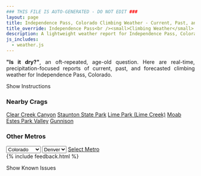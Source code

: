 ```yaml
---
### THIS FILE IS AUTO-GENERATED - DO NOT EDIT ###
layout: page
title: Independence Pass, Colorado Climbing Weather - Current, Past, and Forecasted Report
title_override: Independence Pass<br /><small>Climbing Weather</small>
description: A lightweight weather report for Independence Pass, Colorado. Optimized for slow internet connections.
js_includes:
  - weather.js
---
```


<section class="measure center lh-copy f5-ns f6 ph2 mv4" style="text-align: justify;">
<strong>"Is it dry?"</strong>, an oft-repeated, age-old question. Here are real-time,
precipitation-focused reports of current, past, and forecasted climbing weather for Independence Pass, Colorado.
</section>

<p id="settings-toggle" class="mw5 b center tc hover-light-red black-70 pointer">Show Instructions</p>
<section id="settings" class="overflow-hidden" style="display:none;">
    <div class="mv2 ph2 center">
        <div class="fn f6 tc pv2">
            <p class="measure lh-copy center"><strong>Show/hide hourly forecasts</strong> by clicking the desired day.</p>
            <hr class="mw5 p0 mv2 o-60 b0 bt b--light-red light-red bg-light-red">
            <p class="measure lh-copy center"><strong>Current and Past conditions</strong> are measured by the nearest weather station. <strong>Forecast conditions</strong> are calculated and polled separately.</p>
            <hr class="mw5 p0 mv2 o-60 b0 bt b--light-red light-red bg-light-red">
            <p class="measure lh-copy center"><strong>Having issues?</strong> Try <a id="clear-cache" class="no-underline relative fancy-link light-red hover-light-red" href="#">clearing the local cache</a>.</p>
            <hr class="mw5 p0 mv2 o-60 b0 bt b--light-red light-red bg-light-red">
            <p class="measure lh-copy center">Weather data sourced from <a class="no-underline fancy-link relative light-red" target="_blank" href="https://www.weather.gov/documentation/services-web-api">weather.gov</a>.</p>
        </div>
    </div>
</section>
<section id="weather" data-crag="independence-pass-colorado" class="mv4-ns mv3 ph2 center"></section>
<section id="nearby" class="tc lh-copy">
  <h3>Nearby Crags</h3>
<a class="nowrap no-underline fancy-link relative light-red mh3" href="/crags/clear-creek-canyon-colorado-weather.html">Clear Creek Canyon</a>
<a class="nowrap no-underline fancy-link relative light-red mh3" href="/crags/staunton-state-park-colorado-weather.html">Staunton State Park</a>
<a class="nowrap no-underline fancy-link relative light-red mh3" href="/crags/lime-park-lime-creek-colorado-weather.html">Lime Park (Lime Creek)</a>
<a class="nowrap no-underline fancy-link relative light-red mh3" href="/crags/moab-utah-weather.html">Moab</a>
<a class="nowrap no-underline fancy-link relative light-red mh3" href="/crags/estes-park-valley-colorado-weather.html">Estes Park Valley</a>
<a class="nowrap no-underline fancy-link relative light-red mh3" href="/crags/gunnison-colorado-weather.html">Gunnison</a>
</section>
<section id="nearby" class="tc lh-copy">
  <h3>Other Metros</h3>
  <select class="ma1 bg-near-white pa2" id="stateSel">
    <option value="Texas">Texas</option>
    <option value="Washington">Washington</option>
    <option value="Colorado" selected>Colorado</option>
    <option value="Tennessee">Tennessee</option>
    <option value="Utah">Utah</option>
    <option value="California">California</option>
  </select>
  <select class="ma1 bg-near-white pa2" id="citySel">
    <option value="Denver" selected>Denver</option>
  </select>
  <a id="selectMetro" class="f6 link dim ph3 pv2 ma1 dib white bg-light-red" href="/crags/denver-colorado-weather.html">Select Metro</a>
  <script>
    var states = [];
    states["Texas"] = "Austin"
    states["Washington"] = "Seattle"
    states["Colorado"] = "Denver"
    states["Tennessee"] = "Nashville"
    states["Utah"] = "Salt Lake City"
    states["California"] = "San Francisco|Los Angeles"
  </script>
</section>
{% include feedback.html %}
<p id="issues-toggle" class="mw5 b center tc hover-light-red black-70 pointer">Show Known Issues</p>
<section id="issues" class="overflow-hidden tc f6">
</section>

<script>
  var weekly_GJT_162_97 = {"updated":"2022-02-26T05:54:22+00:00","units":"us","forecastGenerator":"BaselineForecastGenerator","generatedAt":"2022-02-26T08:36:46+00:00","updateTime":"2022-02-26T05:54:22+00:00","validTimes":"2022-02-25T23:00:00+00:00/P7DT2H","elevation":{"unitCode":"wmoUnit:m","value":3250.9968},"periods":[{"number":1,"name":"Overnight","startTime":"2022-02-26T01:00:00-07:00","endTime":"2022-02-26T06:00:00-07:00","isDaytime":false,"temperature":-9,"temperatureUnit":"F","temperatureTrend":null,"windSpeed":"5 mph","windDirection":"WNW","icon":"https://api.weather.gov/icons/land/night/cold?size=medium","shortForecast":"Mostly Cloudy","detailedForecast":"Mostly cloudy, with a low around -9. Wind chill values as low as -17. West northwest wind around 5 mph."},{"number":2,"name":"Saturday","startTime":"2022-02-26T06:00:00-07:00","endTime":"2022-02-26T18:00:00-07:00","isDaytime":true,"temperature":22,"temperatureUnit":"F","temperatureTrend":null,"windSpeed":"5 to 15 mph","windDirection":"NW","icon":"https://api.weather.gov/icons/land/day/few?size=medium","shortForecast":"Sunny","detailedForecast":"Sunny, with a high near 22. Wind chill values as low as -22. Northwest wind 5 to 15 mph."},{"number":3,"name":"Saturday Night","startTime":"2022-02-26T18:00:00-07:00","endTime":"2022-02-27T06:00:00-07:00","isDaytime":false,"temperature":-4,"temperatureUnit":"F","temperatureTrend":null,"windSpeed":"5 to 10 mph","windDirection":"NE","icon":"https://api.weather.gov/icons/land/night/cold?size=medium","shortForecast":"Clear","detailedForecast":"Clear, with a low around -4. Wind chill values as low as -16. Northeast wind 5 to 10 mph."},{"number":4,"name":"Sunday","startTime":"2022-02-27T06:00:00-07:00","endTime":"2022-02-27T18:00:00-07:00","isDaytime":true,"temperature":38,"temperatureUnit":"F","temperatureTrend":null,"windSpeed":"5 to 10 mph","windDirection":"WNW","icon":"https://api.weather.gov/icons/land/day/few?size=medium","shortForecast":"Sunny","detailedForecast":"Sunny, with a high near 38. West northwest wind 5 to 10 mph."},{"number":5,"name":"Sunday Night","startTime":"2022-02-27T18:00:00-07:00","endTime":"2022-02-28T06:00:00-07:00","isDaytime":false,"temperature":7,"temperatureUnit":"F","temperatureTrend":null,"windSpeed":"10 mph","windDirection":"WNW","icon":"https://api.weather.gov/icons/land/night/cold?size=medium","shortForecast":"Partly Cloudy","detailedForecast":"Partly cloudy, with a low around 7. West northwest wind around 10 mph."},{"number":6,"name":"Monday","startTime":"2022-02-28T06:00:00-07:00","endTime":"2022-02-28T18:00:00-07:00","isDaytime":true,"temperature":37,"temperatureUnit":"F","temperatureTrend":null,"windSpeed":"10 to 15 mph","windDirection":"NW","icon":"https://api.weather.gov/icons/land/day/sct?size=medium","shortForecast":"Mostly Sunny","detailedForecast":"Mostly sunny, with a high near 37."},{"number":7,"name":"Monday Night","startTime":"2022-02-28T18:00:00-07:00","endTime":"2022-03-01T06:00:00-07:00","isDaytime":false,"temperature":11,"temperatureUnit":"F","temperatureTrend":null,"windSpeed":"10 mph","windDirection":"WNW","icon":"https://api.weather.gov/icons/land/night/few?size=medium","shortForecast":"Mostly Clear","detailedForecast":"Mostly clear, with a low around 11."},{"number":8,"name":"Tuesday","startTime":"2022-03-01T06:00:00-07:00","endTime":"2022-03-01T18:00:00-07:00","isDaytime":true,"temperature":42,"temperatureUnit":"F","temperatureTrend":null,"windSpeed":"10 to 20 mph","windDirection":"WNW","icon":"https://api.weather.gov/icons/land/day/few?size=medium","shortForecast":"Sunny","detailedForecast":"Sunny, with a high near 42."},{"number":9,"name":"Tuesday Night","startTime":"2022-03-01T18:00:00-07:00","endTime":"2022-03-02T06:00:00-07:00","isDaytime":false,"temperature":16,"temperatureUnit":"F","temperatureTrend":null,"windSpeed":"10 to 15 mph","windDirection":"WNW","icon":"https://api.weather.gov/icons/land/night/few?size=medium","shortForecast":"Mostly Clear","detailedForecast":"Mostly clear, with a low around 16."},{"number":10,"name":"Wednesday","startTime":"2022-03-02T06:00:00-07:00","endTime":"2022-03-02T18:00:00-07:00","isDaytime":true,"temperature":43,"temperatureUnit":"F","temperatureTrend":null,"windSpeed":"10 to 15 mph","windDirection":"W","icon":"https://api.weather.gov/icons/land/day/few?size=medium","shortForecast":"Sunny","detailedForecast":"Sunny, with a high near 43."},{"number":11,"name":"Wednesday Night","startTime":"2022-03-02T18:00:00-07:00","endTime":"2022-03-03T06:00:00-07:00","isDaytime":false,"temperature":18,"temperatureUnit":"F","temperatureTrend":null,"windSpeed":"10 to 15 mph","windDirection":"SW","icon":"https://api.weather.gov/icons/land/night/few?size=medium","shortForecast":"Mostly Clear","detailedForecast":"Mostly clear, with a low around 18."},{"number":12,"name":"Thursday","startTime":"2022-03-03T06:00:00-07:00","endTime":"2022-03-03T18:00:00-07:00","isDaytime":true,"temperature":44,"temperatureUnit":"F","temperatureTrend":null,"windSpeed":"10 to 20 mph","windDirection":"SW","icon":"https://api.weather.gov/icons/land/day/sct/snow?size=medium","shortForecast":"Mostly Sunny then Isolated Snow Showers","detailedForecast":"Isolated snow showers after 5pm. Mostly sunny, with a high near 44."},{"number":13,"name":"Thursday Night","startTime":"2022-03-03T18:00:00-07:00","endTime":"2022-03-04T06:00:00-07:00","isDaytime":false,"temperature":19,"temperatureUnit":"F","temperatureTrend":null,"windSpeed":"15 mph","windDirection":"WSW","icon":"https://api.weather.gov/icons/land/night/snow?size=medium","shortForecast":"Scattered Snow Showers","detailedForecast":"Scattered snow showers. Mostly cloudy, with a low around 19. New snow accumulation of less than one inch possible."},{"number":14,"name":"Friday","startTime":"2022-03-04T06:00:00-07:00","endTime":"2022-03-04T18:00:00-07:00","isDaytime":true,"temperature":34,"temperatureUnit":"F","temperatureTrend":null,"windSpeed":"15 to 20 mph","windDirection":"W","icon":"https://api.weather.gov/icons/land/day/snow?size=medium","shortForecast":"Chance Snow Showers","detailedForecast":"A chance of snow showers. Partly sunny, with a high near 34. New snow accumulation of 1 to 2 inches possible."}]}
  var hourly_GJT_162_97 = {"@context":["https://geojson.org/geojson-ld/geojson-context.jsonld",{"@version":"1.1","wx":"https://api.weather.gov/ontology#","geo":"http://www.opengis.net/ont/geosparql#","unit":"http://codes.wmo.int/common/unit/","@vocab":"https://api.weather.gov/ontology#"}],"type":"Feature","geometry":{"type":"Polygon","coordinates":[[[-106.6339563,39.1280215],[-106.63151339999999,39.1059871],[-106.60305159999999,39.1078842],[-106.60548849999999,39.1299189],[-106.6339563,39.1280215]]]},"properties":{"updated":"2022-02-26T05:54:22+00:00","units":"us","forecastGenerator":"HourlyForecastGenerator","generatedAt":"2022-02-26T08:36:47+00:00","updateTime":"2022-02-26T05:54:22+00:00","validTimes":"2022-02-25T23:00:00+00:00/P7DT2H","elevation":{"unitCode":"wmoUnit:m","value":3250.9968},"periods":[{"number":1,"name":"","startTime":"2022-02-26T01:00:00-07:00","endTime":"2022-02-26T02:00:00-07:00","isDaytime":false,"temperature":-4,"temperatureUnit":"F","temperatureTrend":null,"windSpeed":"5 mph","windDirection":"W","icon":"https://api.weather.gov/icons/land/night/cold?size=small","shortForecast":"Mostly Cloudy","detailedForecast":""},{"number":2,"name":"","startTime":"2022-02-26T02:00:00-07:00","endTime":"2022-02-26T03:00:00-07:00","isDaytime":false,"temperature":-4,"temperatureUnit":"F","temperatureTrend":null,"windSpeed":"5 mph","windDirection":"W","icon":"https://api.weather.gov/icons/land/night/cold?size=small","shortForecast":"Mostly Cloudy","detailedForecast":""},{"number":3,"name":"","startTime":"2022-02-26T03:00:00-07:00","endTime":"2022-02-26T04:00:00-07:00","isDaytime":false,"temperature":-6,"temperatureUnit":"F","temperatureTrend":null,"windSpeed":"5 mph","windDirection":"W","icon":"https://api.weather.gov/icons/land/night/cold?size=small","shortForecast":"Mostly Cloudy","detailedForecast":""},{"number":4,"name":"","startTime":"2022-02-26T04:00:00-07:00","endTime":"2022-02-26T05:00:00-07:00","isDaytime":false,"temperature":-6,"temperatureUnit":"F","temperatureTrend":null,"windSpeed":"5 mph","windDirection":"WNW","icon":"https://api.weather.gov/icons/land/night/cold?size=small","shortForecast":"Mostly Cloudy","detailedForecast":""},{"number":5,"name":"","startTime":"2022-02-26T05:00:00-07:00","endTime":"2022-02-26T06:00:00-07:00","isDaytime":false,"temperature":-7,"temperatureUnit":"F","temperatureTrend":null,"windSpeed":"5 mph","windDirection":"NW","icon":"https://api.weather.gov/icons/land/night/cold?size=small","shortForecast":"Mostly Cloudy","detailedForecast":""},{"number":6,"name":"","startTime":"2022-02-26T06:00:00-07:00","endTime":"2022-02-26T07:00:00-07:00","isDaytime":true,"temperature":-8,"temperatureUnit":"F","temperatureTrend":null,"windSpeed":"5 mph","windDirection":"NW","icon":"https://api.weather.gov/icons/land/day/cold?size=small","shortForecast":"Mostly Sunny","detailedForecast":""},{"number":7,"name":"","startTime":"2022-02-26T07:00:00-07:00","endTime":"2022-02-26T08:00:00-07:00","isDaytime":true,"temperature":-9,"temperatureUnit":"F","temperatureTrend":null,"windSpeed":"5 mph","windDirection":"NW","icon":"https://api.weather.gov/icons/land/day/cold?size=small","shortForecast":"Mostly Sunny","detailedForecast":""},{"number":8,"name":"","startTime":"2022-02-26T08:00:00-07:00","endTime":"2022-02-26T09:00:00-07:00","isDaytime":true,"temperature":-5,"temperatureUnit":"F","temperatureTrend":null,"windSpeed":"10 mph","windDirection":"NW","icon":"https://api.weather.gov/icons/land/day/cold?size=small","shortForecast":"Sunny","detailedForecast":""},{"number":9,"name":"","startTime":"2022-02-26T09:00:00-07:00","endTime":"2022-02-26T10:00:00-07:00","isDaytime":true,"temperature":1,"temperatureUnit":"F","temperatureTrend":null,"windSpeed":"10 mph","windDirection":"NW","icon":"https://api.weather.gov/icons/land/day/cold?size=small","shortForecast":"Sunny","detailedForecast":""},{"number":10,"name":"","startTime":"2022-02-26T10:00:00-07:00","endTime":"2022-02-26T11:00:00-07:00","isDaytime":true,"temperature":8,"temperatureUnit":"F","temperatureTrend":null,"windSpeed":"10 mph","windDirection":"NW","icon":"https://api.weather.gov/icons/land/day/cold?size=small","shortForecast":"Sunny","detailedForecast":""},{"number":11,"name":"","startTime":"2022-02-26T11:00:00-07:00","endTime":"2022-02-26T12:00:00-07:00","isDaytime":true,"temperature":14,"temperatureUnit":"F","temperatureTrend":null,"windSpeed":"15 mph","windDirection":"NW","icon":"https://api.weather.gov/icons/land/day/few?size=small","shortForecast":"Sunny","detailedForecast":""},{"number":12,"name":"","startTime":"2022-02-26T12:00:00-07:00","endTime":"2022-02-26T13:00:00-07:00","isDaytime":true,"temperature":18,"temperatureUnit":"F","temperatureTrend":null,"windSpeed":"15 mph","windDirection":"NW","icon":"https://api.weather.gov/icons/land/day/few?size=small","shortForecast":"Sunny","detailedForecast":""},{"number":13,"name":"","startTime":"2022-02-26T13:00:00-07:00","endTime":"2022-02-26T14:00:00-07:00","isDaytime":true,"temperature":20,"temperatureUnit":"F","temperatureTrend":null,"windSpeed":"15 mph","windDirection":"NW","icon":"https://api.weather.gov/icons/land/day/few?size=small","shortForecast":"Sunny","detailedForecast":""},{"number":14,"name":"","startTime":"2022-02-26T14:00:00-07:00","endTime":"2022-02-26T15:00:00-07:00","isDaytime":true,"temperature":21,"temperatureUnit":"F","temperatureTrend":null,"windSpeed":"15 mph","windDirection":"NW","icon":"https://api.weather.gov/icons/land/day/few?size=small","shortForecast":"Sunny","detailedForecast":""},{"number":15,"name":"","startTime":"2022-02-26T15:00:00-07:00","endTime":"2022-02-26T16:00:00-07:00","isDaytime":true,"temperature":22,"temperatureUnit":"F","temperatureTrend":null,"windSpeed":"15 mph","windDirection":"NW","icon":"https://api.weather.gov/icons/land/day/few?size=small","shortForecast":"Sunny","detailedForecast":""},{"number":16,"name":"","startTime":"2022-02-26T16:00:00-07:00","endTime":"2022-02-26T17:00:00-07:00","isDaytime":true,"temperature":21,"temperatureUnit":"F","temperatureTrend":null,"windSpeed":"10 mph","windDirection":"NW","icon":"https://api.weather.gov/icons/land/day/few?size=small","shortForecast":"Sunny","detailedForecast":""},{"number":17,"name":"","startTime":"2022-02-26T17:00:00-07:00","endTime":"2022-02-26T18:00:00-07:00","isDaytime":true,"temperature":17,"temperatureUnit":"F","temperatureTrend":null,"windSpeed":"15 mph","windDirection":"NW","icon":"https://api.weather.gov/icons/land/day/few?size=small","shortForecast":"Sunny","detailedForecast":""},{"number":18,"name":"","startTime":"2022-02-26T18:00:00-07:00","endTime":"2022-02-26T19:00:00-07:00","isDaytime":false,"temperature":10,"temperatureUnit":"F","temperatureTrend":null,"windSpeed":"10 mph","windDirection":"ESE","icon":"https://api.weather.gov/icons/land/night/cold?size=small","shortForecast":"Mostly Clear","detailedForecast":""},{"number":19,"name":"","startTime":"2022-02-26T19:00:00-07:00","endTime":"2022-02-26T20:00:00-07:00","isDaytime":false,"temperature":2,"temperatureUnit":"F","temperatureTrend":null,"windSpeed":"5 mph","windDirection":"NNE","icon":"https://api.weather.gov/icons/land/night/cold?size=small","shortForecast":"Clear","detailedForecast":""},{"number":20,"name":"","startTime":"2022-02-26T20:00:00-07:00","endTime":"2022-02-26T21:00:00-07:00","isDaytime":false,"temperature":-3,"temperatureUnit":"F","temperatureTrend":null,"windSpeed":"5 mph","windDirection":"ENE","icon":"https://api.weather.gov/icons/land/night/cold?size=small","shortForecast":"Clear","detailedForecast":""},{"number":21,"name":"","startTime":"2022-02-26T21:00:00-07:00","endTime":"2022-02-26T22:00:00-07:00","isDaytime":false,"temperature":-4,"temperatureUnit":"F","temperatureTrend":null,"windSpeed":"5 mph","windDirection":"ENE","icon":"https://api.weather.gov/icons/land/night/cold?size=small","shortForecast":"Clear","detailedForecast":""},{"number":22,"name":"","startTime":"2022-02-26T22:00:00-07:00","endTime":"2022-02-26T23:00:00-07:00","isDaytime":false,"temperature":-3,"temperatureUnit":"F","temperatureTrend":null,"windSpeed":"5 mph","windDirection":"ENE","icon":"https://api.weather.gov/icons/land/night/cold?size=small","shortForecast":"Clear","detailedForecast":""},{"number":23,"name":"","startTime":"2022-02-26T23:00:00-07:00","endTime":"2022-02-27T00:00:00-07:00","isDaytime":false,"temperature":-2,"temperatureUnit":"F","temperatureTrend":null,"windSpeed":"5 mph","windDirection":"ENE","icon":"https://api.weather.gov/icons/land/night/cold?size=small","shortForecast":"Clear","detailedForecast":""},{"number":24,"name":"","startTime":"2022-02-27T00:00:00-07:00","endTime":"2022-02-27T01:00:00-07:00","isDaytime":false,"temperature":-1,"temperatureUnit":"F","temperatureTrend":null,"windSpeed":"5 mph","windDirection":"NE","icon":"https://api.weather.gov/icons/land/night/cold?size=small","shortForecast":"Clear","detailedForecast":""},{"number":25,"name":"","startTime":"2022-02-27T01:00:00-07:00","endTime":"2022-02-27T02:00:00-07:00","isDaytime":false,"temperature":-1,"temperatureUnit":"F","temperatureTrend":null,"windSpeed":"5 mph","windDirection":"N","icon":"https://api.weather.gov/icons/land/night/cold?size=small","shortForecast":"Clear","detailedForecast":""},{"number":26,"name":"","startTime":"2022-02-27T02:00:00-07:00","endTime":"2022-02-27T03:00:00-07:00","isDaytime":false,"temperature":-1,"temperatureUnit":"F","temperatureTrend":null,"windSpeed":"5 mph","windDirection":"NNW","icon":"https://api.weather.gov/icons/land/night/cold?size=small","shortForecast":"Clear","detailedForecast":""},{"number":27,"name":"","startTime":"2022-02-27T03:00:00-07:00","endTime":"2022-02-27T04:00:00-07:00","isDaytime":false,"temperature":-1,"temperatureUnit":"F","temperatureTrend":null,"windSpeed":"5 mph","windDirection":"NNW","icon":"https://api.weather.gov/icons/land/night/cold?size=small","shortForecast":"Clear","detailedForecast":""},{"number":28,"name":"","startTime":"2022-02-27T04:00:00-07:00","endTime":"2022-02-27T05:00:00-07:00","isDaytime":false,"temperature":0,"temperatureUnit":"F","temperatureTrend":null,"windSpeed":"5 mph","windDirection":"NNW","icon":"https://api.weather.gov/icons/land/night/cold?size=small","shortForecast":"Clear","detailedForecast":""},{"number":29,"name":"","startTime":"2022-02-27T05:00:00-07:00","endTime":"2022-02-27T06:00:00-07:00","isDaytime":false,"temperature":1,"temperatureUnit":"F","temperatureTrend":null,"windSpeed":"5 mph","windDirection":"NNW","icon":"https://api.weather.gov/icons/land/night/cold?size=small","shortForecast":"Clear","detailedForecast":""},{"number":30,"name":"","startTime":"2022-02-27T06:00:00-07:00","endTime":"2022-02-27T07:00:00-07:00","isDaytime":true,"temperature":3,"temperatureUnit":"F","temperatureTrend":null,"windSpeed":"5 mph","windDirection":"NNW","icon":"https://api.weather.gov/icons/land/day/cold?size=small","shortForecast":"Sunny","detailedForecast":""},{"number":31,"name":"","startTime":"2022-02-27T07:00:00-07:00","endTime":"2022-02-27T08:00:00-07:00","isDaytime":true,"temperature":6,"temperatureUnit":"F","temperatureTrend":null,"windSpeed":"5 mph","windDirection":"NW","icon":"https://api.weather.gov/icons/land/day/cold?size=small","shortForecast":"Sunny","detailedForecast":""},{"number":32,"name":"","startTime":"2022-02-27T08:00:00-07:00","endTime":"2022-02-27T09:00:00-07:00","isDaytime":true,"temperature":11,"temperatureUnit":"F","temperatureTrend":null,"windSpeed":"5 mph","windDirection":"WNW","icon":"https://api.weather.gov/icons/land/day/few?size=small","shortForecast":"Sunny","detailedForecast":""},{"number":33,"name":"","startTime":"2022-02-27T09:00:00-07:00","endTime":"2022-02-27T10:00:00-07:00","isDaytime":true,"temperature":18,"temperatureUnit":"F","temperatureTrend":null,"windSpeed":"5 mph","windDirection":"WNW","icon":"https://api.weather.gov/icons/land/day/few?size=small","shortForecast":"Sunny","detailedForecast":""},{"number":34,"name":"","startTime":"2022-02-27T10:00:00-07:00","endTime":"2022-02-27T11:00:00-07:00","isDaytime":true,"temperature":26,"temperatureUnit":"F","temperatureTrend":null,"windSpeed":"10 mph","windDirection":"W","icon":"https://api.weather.gov/icons/land/day/few?size=small","shortForecast":"Sunny","detailedForecast":""},{"number":35,"name":"","startTime":"2022-02-27T11:00:00-07:00","endTime":"2022-02-27T12:00:00-07:00","isDaytime":true,"temperature":32,"temperatureUnit":"F","temperatureTrend":null,"windSpeed":"10 mph","windDirection":"W","icon":"https://api.weather.gov/icons/land/day/few?size=small","shortForecast":"Sunny","detailedForecast":""},{"number":36,"name":"","startTime":"2022-02-27T12:00:00-07:00","endTime":"2022-02-27T13:00:00-07:00","isDaytime":true,"temperature":36,"temperatureUnit":"F","temperatureTrend":null,"windSpeed":"10 mph","windDirection":"W","icon":"https://api.weather.gov/icons/land/day/few?size=small","shortForecast":"Sunny","detailedForecast":""},{"number":37,"name":"","startTime":"2022-02-27T13:00:00-07:00","endTime":"2022-02-27T14:00:00-07:00","isDaytime":true,"temperature":38,"temperatureUnit":"F","temperatureTrend":null,"windSpeed":"10 mph","windDirection":"W","icon":"https://api.weather.gov/icons/land/day/skc?size=small","shortForecast":"Sunny","detailedForecast":""},{"number":38,"name":"","startTime":"2022-02-27T14:00:00-07:00","endTime":"2022-02-27T15:00:00-07:00","isDaytime":true,"temperature":38,"temperatureUnit":"F","temperatureTrend":null,"windSpeed":"10 mph","windDirection":"W","icon":"https://api.weather.gov/icons/land/day/skc?size=small","shortForecast":"Sunny","detailedForecast":""},{"number":39,"name":"","startTime":"2022-02-27T15:00:00-07:00","endTime":"2022-02-27T16:00:00-07:00","isDaytime":true,"temperature":38,"temperatureUnit":"F","temperatureTrend":null,"windSpeed":"10 mph","windDirection":"W","icon":"https://api.weather.gov/icons/land/day/few?size=small","shortForecast":"Sunny","detailedForecast":""},{"number":40,"name":"","startTime":"2022-02-27T16:00:00-07:00","endTime":"2022-02-27T17:00:00-07:00","isDaytime":true,"temperature":36,"temperatureUnit":"F","temperatureTrend":null,"windSpeed":"10 mph","windDirection":"WNW","icon":"https://api.weather.gov/icons/land/day/few?size=small","shortForecast":"Sunny","detailedForecast":""},{"number":41,"name":"","startTime":"2022-02-27T17:00:00-07:00","endTime":"2022-02-27T18:00:00-07:00","isDaytime":true,"temperature":32,"temperatureUnit":"F","temperatureTrend":null,"windSpeed":"10 mph","windDirection":"WNW","icon":"https://api.weather.gov/icons/land/day/few?size=small","shortForecast":"Sunny","detailedForecast":""},{"number":42,"name":"","startTime":"2022-02-27T18:00:00-07:00","endTime":"2022-02-27T19:00:00-07:00","isDaytime":false,"temperature":25,"temperatureUnit":"F","temperatureTrend":null,"windSpeed":"10 mph","windDirection":"WNW","icon":"https://api.weather.gov/icons/land/night/few?size=small","shortForecast":"Mostly Clear","detailedForecast":""},{"number":43,"name":"","startTime":"2022-02-27T19:00:00-07:00","endTime":"2022-02-27T20:00:00-07:00","isDaytime":false,"temperature":16,"temperatureUnit":"F","temperatureTrend":null,"windSpeed":"10 mph","windDirection":"WNW","icon":"https://api.weather.gov/icons/land/night/sct?size=small","shortForecast":"Partly Cloudy","detailedForecast":""},{"number":44,"name":"","startTime":"2022-02-27T20:00:00-07:00","endTime":"2022-02-27T21:00:00-07:00","isDaytime":false,"temperature":9,"temperatureUnit":"F","temperatureTrend":null,"windSpeed":"10 mph","windDirection":"W","icon":"https://api.weather.gov/icons/land/night/cold?size=small","shortForecast":"Partly Cloudy","detailedForecast":""},{"number":45,"name":"","startTime":"2022-02-27T21:00:00-07:00","endTime":"2022-02-27T22:00:00-07:00","isDaytime":false,"temperature":7,"temperatureUnit":"F","temperatureTrend":null,"windSpeed":"10 mph","windDirection":"W","icon":"https://api.weather.gov/icons/land/night/cold?size=small","shortForecast":"Partly Cloudy","detailedForecast":""},{"number":46,"name":"","startTime":"2022-02-27T22:00:00-07:00","endTime":"2022-02-27T23:00:00-07:00","isDaytime":false,"temperature":7,"temperatureUnit":"F","temperatureTrend":null,"windSpeed":"10 mph","windDirection":"W","icon":"https://api.weather.gov/icons/land/night/cold?size=small","shortForecast":"Partly Cloudy","detailedForecast":""},{"number":47,"name":"","startTime":"2022-02-27T23:00:00-07:00","endTime":"2022-02-28T00:00:00-07:00","isDaytime":false,"temperature":8,"temperatureUnit":"F","temperatureTrend":null,"windSpeed":"10 mph","windDirection":"W","icon":"https://api.weather.gov/icons/land/night/cold?size=small","shortForecast":"Partly Cloudy","detailedForecast":""},{"number":48,"name":"","startTime":"2022-02-28T00:00:00-07:00","endTime":"2022-02-28T01:00:00-07:00","isDaytime":false,"temperature":9,"temperatureUnit":"F","temperatureTrend":null,"windSpeed":"10 mph","windDirection":"W","icon":"https://api.weather.gov/icons/land/night/cold?size=small","shortForecast":"Partly Cloudy","detailedForecast":""},{"number":49,"name":"","startTime":"2022-02-28T01:00:00-07:00","endTime":"2022-02-28T02:00:00-07:00","isDaytime":false,"temperature":8,"temperatureUnit":"F","temperatureTrend":null,"windSpeed":"10 mph","windDirection":"WNW","icon":"https://api.weather.gov/icons/land/night/cold?size=small","shortForecast":"Partly Cloudy","detailedForecast":""},{"number":50,"name":"","startTime":"2022-02-28T02:00:00-07:00","endTime":"2022-02-28T03:00:00-07:00","isDaytime":false,"temperature":7,"temperatureUnit":"F","temperatureTrend":null,"windSpeed":"10 mph","windDirection":"WNW","icon":"https://api.weather.gov/icons/land/night/cold?size=small","shortForecast":"Partly Cloudy","detailedForecast":""},{"number":51,"name":"","startTime":"2022-02-28T03:00:00-07:00","endTime":"2022-02-28T04:00:00-07:00","isDaytime":false,"temperature":8,"temperatureUnit":"F","temperatureTrend":null,"windSpeed":"10 mph","windDirection":"WNW","icon":"https://api.weather.gov/icons/land/night/cold?size=small","shortForecast":"Partly Cloudy","detailedForecast":""},{"number":52,"name":"","startTime":"2022-02-28T04:00:00-07:00","endTime":"2022-02-28T05:00:00-07:00","isDaytime":false,"temperature":9,"temperatureUnit":"F","temperatureTrend":null,"windSpeed":"10 mph","windDirection":"WNW","icon":"https://api.weather.gov/icons/land/night/cold?size=small","shortForecast":"Partly Cloudy","detailedForecast":""},{"number":53,"name":"","startTime":"2022-02-28T05:00:00-07:00","endTime":"2022-02-28T06:00:00-07:00","isDaytime":false,"temperature":10,"temperatureUnit":"F","temperatureTrend":null,"windSpeed":"10 mph","windDirection":"WNW","icon":"https://api.weather.gov/icons/land/night/cold?size=small","shortForecast":"Partly Cloudy","detailedForecast":""},{"number":54,"name":"","startTime":"2022-02-28T06:00:00-07:00","endTime":"2022-02-28T07:00:00-07:00","isDaytime":true,"temperature":12,"temperatureUnit":"F","temperatureTrend":null,"windSpeed":"10 mph","windDirection":"WNW","icon":"https://api.weather.gov/icons/land/day/sct?size=small","shortForecast":"Mostly Sunny","detailedForecast":""},{"number":55,"name":"","startTime":"2022-02-28T07:00:00-07:00","endTime":"2022-02-28T08:00:00-07:00","isDaytime":true,"temperature":14,"temperatureUnit":"F","temperatureTrend":null,"windSpeed":"10 mph","windDirection":"NW","icon":"https://api.weather.gov/icons/land/day/sct?size=small","shortForecast":"Mostly Sunny","detailedForecast":""},{"number":56,"name":"","startTime":"2022-02-28T08:00:00-07:00","endTime":"2022-02-28T09:00:00-07:00","isDaytime":true,"temperature":18,"temperatureUnit":"F","temperatureTrend":null,"windSpeed":"10 mph","windDirection":"NW","icon":"https://api.weather.gov/icons/land/day/sct?size=small","shortForecast":"Mostly Sunny","detailedForecast":""},{"number":57,"name":"","startTime":"2022-02-28T09:00:00-07:00","endTime":"2022-02-28T10:00:00-07:00","isDaytime":true,"temperature":24,"temperatureUnit":"F","temperatureTrend":null,"windSpeed":"10 mph","windDirection":"NW","icon":"https://api.weather.gov/icons/land/day/sct?size=small","shortForecast":"Mostly Sunny","detailedForecast":""},{"number":58,"name":"","startTime":"2022-02-28T10:00:00-07:00","endTime":"2022-02-28T11:00:00-07:00","isDaytime":true,"temperature":31,"temperatureUnit":"F","temperatureTrend":null,"windSpeed":"10 mph","windDirection":"NW","icon":"https://api.weather.gov/icons/land/day/sct?size=small","shortForecast":"Mostly Sunny","detailedForecast":""},{"number":59,"name":"","startTime":"2022-02-28T11:00:00-07:00","endTime":"2022-02-28T12:00:00-07:00","isDaytime":true,"temperature":36,"temperatureUnit":"F","temperatureTrend":null,"windSpeed":"15 mph","windDirection":"NW","icon":"https://api.weather.gov/icons/land/day/sct?size=small","shortForecast":"Mostly Sunny","detailedForecast":""},{"number":60,"name":"","startTime":"2022-02-28T12:00:00-07:00","endTime":"2022-02-28T13:00:00-07:00","isDaytime":true,"temperature":37,"temperatureUnit":"F","temperatureTrend":null,"windSpeed":"15 mph","windDirection":"NW","icon":"https://api.weather.gov/icons/land/day/few?size=small","shortForecast":"Sunny","detailedForecast":""},{"number":61,"name":"","startTime":"2022-02-28T13:00:00-07:00","endTime":"2022-02-28T14:00:00-07:00","isDaytime":true,"temperature":37,"temperatureUnit":"F","temperatureTrend":null,"windSpeed":"15 mph","windDirection":"NW","icon":"https://api.weather.gov/icons/land/day/few?size=small","shortForecast":"Sunny","detailedForecast":""},{"number":62,"name":"","startTime":"2022-02-28T14:00:00-07:00","endTime":"2022-02-28T15:00:00-07:00","isDaytime":true,"temperature":36,"temperatureUnit":"F","temperatureTrend":null,"windSpeed":"15 mph","windDirection":"NW","icon":"https://api.weather.gov/icons/land/day/few?size=small","shortForecast":"Sunny","detailedForecast":""},{"number":63,"name":"","startTime":"2022-02-28T15:00:00-07:00","endTime":"2022-02-28T16:00:00-07:00","isDaytime":true,"temperature":36,"temperatureUnit":"F","temperatureTrend":null,"windSpeed":"15 mph","windDirection":"NW","icon":"https://api.weather.gov/icons/land/day/few?size=small","shortForecast":"Sunny","detailedForecast":""},{"number":64,"name":"","startTime":"2022-02-28T16:00:00-07:00","endTime":"2022-02-28T17:00:00-07:00","isDaytime":true,"temperature":36,"temperatureUnit":"F","temperatureTrend":null,"windSpeed":"15 mph","windDirection":"NW","icon":"https://api.weather.gov/icons/land/day/sct?size=small","shortForecast":"Mostly Sunny","detailedForecast":""},{"number":65,"name":"","startTime":"2022-02-28T17:00:00-07:00","endTime":"2022-02-28T18:00:00-07:00","isDaytime":true,"temperature":36,"temperatureUnit":"F","temperatureTrend":null,"windSpeed":"15 mph","windDirection":"NW","icon":"https://api.weather.gov/icons/land/day/sct?size=small","shortForecast":"Mostly Sunny","detailedForecast":""},{"number":66,"name":"","startTime":"2022-02-28T18:00:00-07:00","endTime":"2022-02-28T19:00:00-07:00","isDaytime":false,"temperature":34,"temperatureUnit":"F","temperatureTrend":null,"windSpeed":"10 mph","windDirection":"NW","icon":"https://api.weather.gov/icons/land/night/few?size=small","shortForecast":"Mostly Clear","detailedForecast":""},{"number":67,"name":"","startTime":"2022-02-28T19:00:00-07:00","endTime":"2022-02-28T20:00:00-07:00","isDaytime":false,"temperature":31,"temperatureUnit":"F","temperatureTrend":null,"windSpeed":"10 mph","windDirection":"WNW","icon":"https://api.weather.gov/icons/land/night/few?size=small","shortForecast":"Mostly Clear","detailedForecast":""},{"number":68,"name":"","startTime":"2022-02-28T20:00:00-07:00","endTime":"2022-02-28T21:00:00-07:00","isDaytime":false,"temperature":27,"temperatureUnit":"F","temperatureTrend":null,"windSpeed":"10 mph","windDirection":"WNW","icon":"https://api.weather.gov/icons/land/night/few?size=small","shortForecast":"Mostly Clear","detailedForecast":""},{"number":69,"name":"","startTime":"2022-02-28T21:00:00-07:00","endTime":"2022-02-28T22:00:00-07:00","isDaytime":false,"temperature":23,"temperatureUnit":"F","temperatureTrend":null,"windSpeed":"10 mph","windDirection":"W","icon":"https://api.weather.gov/icons/land/night/few?size=small","shortForecast":"Mostly Clear","detailedForecast":""},{"number":70,"name":"","startTime":"2022-02-28T22:00:00-07:00","endTime":"2022-02-28T23:00:00-07:00","isDaytime":false,"temperature":19,"temperatureUnit":"F","temperatureTrend":null,"windSpeed":"10 mph","windDirection":"W","icon":"https://api.weather.gov/icons/land/night/few?size=small","shortForecast":"Mostly Clear","detailedForecast":""},{"number":71,"name":"","startTime":"2022-02-28T23:00:00-07:00","endTime":"2022-03-01T00:00:00-07:00","isDaytime":false,"temperature":15,"temperatureUnit":"F","temperatureTrend":null,"windSpeed":"10 mph","windDirection":"W","icon":"https://api.weather.gov/icons/land/night/few?size=small","shortForecast":"Mostly Clear","detailedForecast":""},{"number":72,"name":"","startTime":"2022-03-01T00:00:00-07:00","endTime":"2022-03-01T01:00:00-07:00","isDaytime":false,"temperature":13,"temperatureUnit":"F","temperatureTrend":null,"windSpeed":"10 mph","windDirection":"W","icon":"https://api.weather.gov/icons/land/night/few?size=small","shortForecast":"Mostly Clear","detailedForecast":""},{"number":73,"name":"","startTime":"2022-03-01T01:00:00-07:00","endTime":"2022-03-01T02:00:00-07:00","isDaytime":false,"temperature":11,"temperatureUnit":"F","temperatureTrend":null,"windSpeed":"10 mph","windDirection":"W","icon":"https://api.weather.gov/icons/land/night/few?size=small","shortForecast":"Mostly Clear","detailedForecast":""},{"number":74,"name":"","startTime":"2022-03-01T02:00:00-07:00","endTime":"2022-03-01T03:00:00-07:00","isDaytime":false,"temperature":11,"temperatureUnit":"F","temperatureTrend":null,"windSpeed":"10 mph","windDirection":"W","icon":"https://api.weather.gov/icons/land/night/skc?size=small","shortForecast":"Clear","detailedForecast":""},{"number":75,"name":"","startTime":"2022-03-01T03:00:00-07:00","endTime":"2022-03-01T04:00:00-07:00","isDaytime":false,"temperature":12,"temperatureUnit":"F","temperatureTrend":null,"windSpeed":"10 mph","windDirection":"W","icon":"https://api.weather.gov/icons/land/night/skc?size=small","shortForecast":"Clear","detailedForecast":""},{"number":76,"name":"","startTime":"2022-03-01T04:00:00-07:00","endTime":"2022-03-01T05:00:00-07:00","isDaytime":false,"temperature":13,"temperatureUnit":"F","temperatureTrend":null,"windSpeed":"10 mph","windDirection":"W","icon":"https://api.weather.gov/icons/land/night/few?size=small","shortForecast":"Mostly Clear","detailedForecast":""},{"number":77,"name":"","startTime":"2022-03-01T05:00:00-07:00","endTime":"2022-03-01T06:00:00-07:00","isDaytime":false,"temperature":16,"temperatureUnit":"F","temperatureTrend":null,"windSpeed":"10 mph","windDirection":"W","icon":"https://api.weather.gov/icons/land/night/few?size=small","shortForecast":"Mostly Clear","detailedForecast":""},{"number":78,"name":"","startTime":"2022-03-01T06:00:00-07:00","endTime":"2022-03-01T07:00:00-07:00","isDaytime":true,"temperature":20,"temperatureUnit":"F","temperatureTrend":null,"windSpeed":"10 mph","windDirection":"W","icon":"https://api.weather.gov/icons/land/day/few?size=small","shortForecast":"Sunny","detailedForecast":""},{"number":79,"name":"","startTime":"2022-03-01T07:00:00-07:00","endTime":"2022-03-01T08:00:00-07:00","isDaytime":true,"temperature":24,"temperatureUnit":"F","temperatureTrend":null,"windSpeed":"10 mph","windDirection":"WNW","icon":"https://api.weather.gov/icons/land/day/few?size=small","shortForecast":"Sunny","detailedForecast":""},{"number":80,"name":"","startTime":"2022-03-01T08:00:00-07:00","endTime":"2022-03-01T09:00:00-07:00","isDaytime":true,"temperature":28,"temperatureUnit":"F","temperatureTrend":null,"windSpeed":"10 mph","windDirection":"WNW","icon":"https://api.weather.gov/icons/land/day/few?size=small","shortForecast":"Sunny","detailedForecast":""},{"number":81,"name":"","startTime":"2022-03-01T09:00:00-07:00","endTime":"2022-03-01T10:00:00-07:00","isDaytime":true,"temperature":32,"temperatureUnit":"F","temperatureTrend":null,"windSpeed":"10 mph","windDirection":"WNW","icon":"https://api.weather.gov/icons/land/day/few?size=small","shortForecast":"Sunny","detailedForecast":""},{"number":82,"name":"","startTime":"2022-03-01T10:00:00-07:00","endTime":"2022-03-01T11:00:00-07:00","isDaytime":true,"temperature":36,"temperatureUnit":"F","temperatureTrend":null,"windSpeed":"15 mph","windDirection":"WNW","icon":"https://api.weather.gov/icons/land/day/few?size=small","shortForecast":"Sunny","detailedForecast":""},{"number":83,"name":"","startTime":"2022-03-01T11:00:00-07:00","endTime":"2022-03-01T12:00:00-07:00","isDaytime":true,"temperature":39,"temperatureUnit":"F","temperatureTrend":null,"windSpeed":"15 mph","windDirection":"WNW","icon":"https://api.weather.gov/icons/land/day/few?size=small","shortForecast":"Sunny","detailedForecast":""},{"number":84,"name":"","startTime":"2022-03-01T12:00:00-07:00","endTime":"2022-03-01T13:00:00-07:00","isDaytime":true,"temperature":41,"temperatureUnit":"F","temperatureTrend":null,"windSpeed":"15 mph","windDirection":"WNW","icon":"https://api.weather.gov/icons/land/day/few?size=small","shortForecast":"Sunny","detailedForecast":""},{"number":85,"name":"","startTime":"2022-03-01T13:00:00-07:00","endTime":"2022-03-01T14:00:00-07:00","isDaytime":true,"temperature":42,"temperatureUnit":"F","temperatureTrend":null,"windSpeed":"15 mph","windDirection":"WNW","icon":"https://api.weather.gov/icons/land/day/few?size=small","shortForecast":"Sunny","detailedForecast":""},{"number":86,"name":"","startTime":"2022-03-01T14:00:00-07:00","endTime":"2022-03-01T15:00:00-07:00","isDaytime":true,"temperature":42,"temperatureUnit":"F","temperatureTrend":null,"windSpeed":"20 mph","windDirection":"WNW","icon":"https://api.weather.gov/icons/land/day/few?size=small","shortForecast":"Sunny","detailedForecast":""},{"number":87,"name":"","startTime":"2022-03-01T15:00:00-07:00","endTime":"2022-03-01T16:00:00-07:00","isDaytime":true,"temperature":41,"temperatureUnit":"F","temperatureTrend":null,"windSpeed":"20 mph","windDirection":"WNW","icon":"https://api.weather.gov/icons/land/day/few?size=small","shortForecast":"Sunny","detailedForecast":""},{"number":88,"name":"","startTime":"2022-03-01T16:00:00-07:00","endTime":"2022-03-01T17:00:00-07:00","isDaytime":true,"temperature":39,"temperatureUnit":"F","temperatureTrend":null,"windSpeed":"15 mph","windDirection":"WNW","icon":"https://api.weather.gov/icons/land/day/few?size=small","shortForecast":"Sunny","detailedForecast":""},{"number":89,"name":"","startTime":"2022-03-01T17:00:00-07:00","endTime":"2022-03-01T18:00:00-07:00","isDaytime":true,"temperature":37,"temperatureUnit":"F","temperatureTrend":null,"windSpeed":"15 mph","windDirection":"WNW","icon":"https://api.weather.gov/icons/land/day/few?size=small","shortForecast":"Sunny","detailedForecast":""},{"number":90,"name":"","startTime":"2022-03-01T18:00:00-07:00","endTime":"2022-03-01T19:00:00-07:00","isDaytime":false,"temperature":34,"temperatureUnit":"F","temperatureTrend":null,"windSpeed":"15 mph","windDirection":"WNW","icon":"https://api.weather.gov/icons/land/night/few?size=small","shortForecast":"Mostly Clear","detailedForecast":""},{"number":91,"name":"","startTime":"2022-03-01T19:00:00-07:00","endTime":"2022-03-01T20:00:00-07:00","isDaytime":false,"temperature":31,"temperatureUnit":"F","temperatureTrend":null,"windSpeed":"15 mph","windDirection":"WNW","icon":"https://api.weather.gov/icons/land/night/few?size=small","shortForecast":"Mostly Clear","detailedForecast":""},{"number":92,"name":"","startTime":"2022-03-01T20:00:00-07:00","endTime":"2022-03-01T21:00:00-07:00","isDaytime":false,"temperature":28,"temperatureUnit":"F","temperatureTrend":null,"windSpeed":"10 mph","windDirection":"WNW","icon":"https://api.weather.gov/icons/land/night/few?size=small","shortForecast":"Mostly Clear","detailedForecast":""},{"number":93,"name":"","startTime":"2022-03-01T21:00:00-07:00","endTime":"2022-03-01T22:00:00-07:00","isDaytime":false,"temperature":24,"temperatureUnit":"F","temperatureTrend":null,"windSpeed":"10 mph","windDirection":"WNW","icon":"https://api.weather.gov/icons/land/night/few?size=small","shortForecast":"Mostly Clear","detailedForecast":""},{"number":94,"name":"","startTime":"2022-03-01T22:00:00-07:00","endTime":"2022-03-01T23:00:00-07:00","isDaytime":false,"temperature":22,"temperatureUnit":"F","temperatureTrend":null,"windSpeed":"10 mph","windDirection":"WNW","icon":"https://api.weather.gov/icons/land/night/few?size=small","shortForecast":"Mostly Clear","detailedForecast":""},{"number":95,"name":"","startTime":"2022-03-01T23:00:00-07:00","endTime":"2022-03-02T00:00:00-07:00","isDaytime":false,"temperature":19,"temperatureUnit":"F","temperatureTrend":null,"windSpeed":"10 mph","windDirection":"WNW","icon":"https://api.weather.gov/icons/land/night/few?size=small","shortForecast":"Mostly Clear","detailedForecast":""},{"number":96,"name":"","startTime":"2022-03-02T00:00:00-07:00","endTime":"2022-03-02T01:00:00-07:00","isDaytime":false,"temperature":18,"temperatureUnit":"F","temperatureTrend":null,"windSpeed":"10 mph","windDirection":"WNW","icon":"https://api.weather.gov/icons/land/night/few?size=small","shortForecast":"Mostly Clear","detailedForecast":""},{"number":97,"name":"","startTime":"2022-03-02T01:00:00-07:00","endTime":"2022-03-02T02:00:00-07:00","isDaytime":false,"temperature":16,"temperatureUnit":"F","temperatureTrend":null,"windSpeed":"10 mph","windDirection":"WNW","icon":"https://api.weather.gov/icons/land/night/few?size=small","shortForecast":"Mostly Clear","detailedForecast":""},{"number":98,"name":"","startTime":"2022-03-02T02:00:00-07:00","endTime":"2022-03-02T03:00:00-07:00","isDaytime":false,"temperature":16,"temperatureUnit":"F","temperatureTrend":null,"windSpeed":"10 mph","windDirection":"WNW","icon":"https://api.weather.gov/icons/land/night/few?size=small","shortForecast":"Mostly Clear","detailedForecast":""},{"number":99,"name":"","startTime":"2022-03-02T03:00:00-07:00","endTime":"2022-03-02T04:00:00-07:00","isDaytime":false,"temperature":16,"temperatureUnit":"F","temperatureTrend":null,"windSpeed":"10 mph","windDirection":"WNW","icon":"https://api.weather.gov/icons/land/night/few?size=small","shortForecast":"Mostly Clear","detailedForecast":""},{"number":100,"name":"","startTime":"2022-03-02T04:00:00-07:00","endTime":"2022-03-02T05:00:00-07:00","isDaytime":false,"temperature":18,"temperatureUnit":"F","temperatureTrend":null,"windSpeed":"10 mph","windDirection":"WNW","icon":"https://api.weather.gov/icons/land/night/few?size=small","shortForecast":"Mostly Clear","detailedForecast":""},{"number":101,"name":"","startTime":"2022-03-02T05:00:00-07:00","endTime":"2022-03-02T06:00:00-07:00","isDaytime":false,"temperature":20,"temperatureUnit":"F","temperatureTrend":null,"windSpeed":"10 mph","windDirection":"WNW","icon":"https://api.weather.gov/icons/land/night/few?size=small","shortForecast":"Mostly Clear","detailedForecast":""},{"number":102,"name":"","startTime":"2022-03-02T06:00:00-07:00","endTime":"2022-03-02T07:00:00-07:00","isDaytime":true,"temperature":23,"temperatureUnit":"F","temperatureTrend":null,"windSpeed":"10 mph","windDirection":"WNW","icon":"https://api.weather.gov/icons/land/day/few?size=small","shortForecast":"Sunny","detailedForecast":""},{"number":103,"name":"","startTime":"2022-03-02T07:00:00-07:00","endTime":"2022-03-02T08:00:00-07:00","isDaytime":true,"temperature":26,"temperatureUnit":"F","temperatureTrend":null,"windSpeed":"10 mph","windDirection":"W","icon":"https://api.weather.gov/icons/land/day/few?size=small","shortForecast":"Sunny","detailedForecast":""},{"number":104,"name":"","startTime":"2022-03-02T08:00:00-07:00","endTime":"2022-03-02T09:00:00-07:00","isDaytime":true,"temperature":30,"temperatureUnit":"F","temperatureTrend":null,"windSpeed":"10 mph","windDirection":"W","icon":"https://api.weather.gov/icons/land/day/few?size=small","shortForecast":"Sunny","detailedForecast":""},{"number":105,"name":"","startTime":"2022-03-02T09:00:00-07:00","endTime":"2022-03-02T10:00:00-07:00","isDaytime":true,"temperature":34,"temperatureUnit":"F","temperatureTrend":null,"windSpeed":"15 mph","windDirection":"W","icon":"https://api.weather.gov/icons/land/day/few?size=small","shortForecast":"Sunny","detailedForecast":""},{"number":106,"name":"","startTime":"2022-03-02T10:00:00-07:00","endTime":"2022-03-02T11:00:00-07:00","isDaytime":true,"temperature":37,"temperatureUnit":"F","temperatureTrend":null,"windSpeed":"15 mph","windDirection":"W","icon":"https://api.weather.gov/icons/land/day/few?size=small","shortForecast":"Sunny","detailedForecast":""},{"number":107,"name":"","startTime":"2022-03-02T11:00:00-07:00","endTime":"2022-03-02T12:00:00-07:00","isDaytime":true,"temperature":40,"temperatureUnit":"F","temperatureTrend":null,"windSpeed":"15 mph","windDirection":"W","icon":"https://api.weather.gov/icons/land/day/few?size=small","shortForecast":"Sunny","detailedForecast":""},{"number":108,"name":"","startTime":"2022-03-02T12:00:00-07:00","endTime":"2022-03-02T13:00:00-07:00","isDaytime":true,"temperature":42,"temperatureUnit":"F","temperatureTrend":null,"windSpeed":"15 mph","windDirection":"W","icon":"https://api.weather.gov/icons/land/day/few?size=small","shortForecast":"Sunny","detailedForecast":""},{"number":109,"name":"","startTime":"2022-03-02T13:00:00-07:00","endTime":"2022-03-02T14:00:00-07:00","isDaytime":true,"temperature":43,"temperatureUnit":"F","temperatureTrend":null,"windSpeed":"15 mph","windDirection":"W","icon":"https://api.weather.gov/icons/land/day/few?size=small","shortForecast":"Sunny","detailedForecast":""},{"number":110,"name":"","startTime":"2022-03-02T14:00:00-07:00","endTime":"2022-03-02T15:00:00-07:00","isDaytime":true,"temperature":43,"temperatureUnit":"F","temperatureTrend":null,"windSpeed":"15 mph","windDirection":"W","icon":"https://api.weather.gov/icons/land/day/few?size=small","shortForecast":"Sunny","detailedForecast":""},{"number":111,"name":"","startTime":"2022-03-02T15:00:00-07:00","endTime":"2022-03-02T16:00:00-07:00","isDaytime":true,"temperature":43,"temperatureUnit":"F","temperatureTrend":null,"windSpeed":"15 mph","windDirection":"W","icon":"https://api.weather.gov/icons/land/day/sct?size=small","shortForecast":"Mostly Sunny","detailedForecast":""},{"number":112,"name":"","startTime":"2022-03-02T16:00:00-07:00","endTime":"2022-03-02T17:00:00-07:00","isDaytime":true,"temperature":42,"temperatureUnit":"F","temperatureTrend":null,"windSpeed":"15 mph","windDirection":"W","icon":"https://api.weather.gov/icons/land/day/sct?size=small","shortForecast":"Mostly Sunny","detailedForecast":""},{"number":113,"name":"","startTime":"2022-03-02T17:00:00-07:00","endTime":"2022-03-02T18:00:00-07:00","isDaytime":true,"temperature":40,"temperatureUnit":"F","temperatureTrend":null,"windSpeed":"15 mph","windDirection":"W","icon":"https://api.weather.gov/icons/land/day/sct?size=small","shortForecast":"Mostly Sunny","detailedForecast":""},{"number":114,"name":"","startTime":"2022-03-02T18:00:00-07:00","endTime":"2022-03-02T19:00:00-07:00","isDaytime":false,"temperature":37,"temperatureUnit":"F","temperatureTrend":null,"windSpeed":"15 mph","windDirection":"W","icon":"https://api.weather.gov/icons/land/night/sct?size=small","shortForecast":"Partly Cloudy","detailedForecast":""},{"number":115,"name":"","startTime":"2022-03-02T19:00:00-07:00","endTime":"2022-03-02T20:00:00-07:00","isDaytime":false,"temperature":34,"temperatureUnit":"F","temperatureTrend":null,"windSpeed":"15 mph","windDirection":"WSW","icon":"https://api.weather.gov/icons/land/night/sct?size=small","shortForecast":"Partly Cloudy","detailedForecast":""},{"number":116,"name":"","startTime":"2022-03-02T20:00:00-07:00","endTime":"2022-03-02T21:00:00-07:00","isDaytime":false,"temperature":32,"temperatureUnit":"F","temperatureTrend":null,"windSpeed":"10 mph","windDirection":"SW","icon":"https://api.weather.gov/icons/land/night/few?size=small","shortForecast":"Mostly Clear","detailedForecast":""},{"number":117,"name":"","startTime":"2022-03-02T21:00:00-07:00","endTime":"2022-03-02T22:00:00-07:00","isDaytime":false,"temperature":29,"temperatureUnit":"F","temperatureTrend":null,"windSpeed":"10 mph","windDirection":"SW","icon":"https://api.weather.gov/icons/land/night/few?size=small","shortForecast":"Mostly Clear","detailedForecast":""},{"number":118,"name":"","startTime":"2022-03-02T22:00:00-07:00","endTime":"2022-03-02T23:00:00-07:00","isDaytime":false,"temperature":26,"temperatureUnit":"F","temperatureTrend":null,"windSpeed":"10 mph","windDirection":"SW","icon":"https://api.weather.gov/icons/land/night/few?size=small","shortForecast":"Mostly Clear","detailedForecast":""},{"number":119,"name":"","startTime":"2022-03-02T23:00:00-07:00","endTime":"2022-03-03T00:00:00-07:00","isDaytime":false,"temperature":23,"temperatureUnit":"F","temperatureTrend":null,"windSpeed":"10 mph","windDirection":"SSW","icon":"https://api.weather.gov/icons/land/night/few?size=small","shortForecast":"Mostly Clear","detailedForecast":""},{"number":120,"name":"","startTime":"2022-03-03T00:00:00-07:00","endTime":"2022-03-03T01:00:00-07:00","isDaytime":false,"temperature":21,"temperatureUnit":"F","temperatureTrend":null,"windSpeed":"10 mph","windDirection":"SSW","icon":"https://api.weather.gov/icons/land/night/few?size=small","shortForecast":"Mostly Clear","detailedForecast":""},{"number":121,"name":"","startTime":"2022-03-03T01:00:00-07:00","endTime":"2022-03-03T02:00:00-07:00","isDaytime":false,"temperature":19,"temperatureUnit":"F","temperatureTrend":null,"windSpeed":"10 mph","windDirection":"SSW","icon":"https://api.weather.gov/icons/land/night/few?size=small","shortForecast":"Mostly Clear","detailedForecast":""},{"number":122,"name":"","startTime":"2022-03-03T02:00:00-07:00","endTime":"2022-03-03T03:00:00-07:00","isDaytime":false,"temperature":18,"temperatureUnit":"F","temperatureTrend":null,"windSpeed":"10 mph","windDirection":"SSW","icon":"https://api.weather.gov/icons/land/night/few?size=small","shortForecast":"Mostly Clear","detailedForecast":""},{"number":123,"name":"","startTime":"2022-03-03T03:00:00-07:00","endTime":"2022-03-03T04:00:00-07:00","isDaytime":false,"temperature":18,"temperatureUnit":"F","temperatureTrend":null,"windSpeed":"10 mph","windDirection":"SW","icon":"https://api.weather.gov/icons/land/night/few?size=small","shortForecast":"Mostly Clear","detailedForecast":""},{"number":124,"name":"","startTime":"2022-03-03T04:00:00-07:00","endTime":"2022-03-03T05:00:00-07:00","isDaytime":false,"temperature":19,"temperatureUnit":"F","temperatureTrend":null,"windSpeed":"10 mph","windDirection":"SW","icon":"https://api.weather.gov/icons/land/night/few?size=small","shortForecast":"Mostly Clear","detailedForecast":""},{"number":125,"name":"","startTime":"2022-03-03T05:00:00-07:00","endTime":"2022-03-03T06:00:00-07:00","isDaytime":false,"temperature":21,"temperatureUnit":"F","temperatureTrend":null,"windSpeed":"10 mph","windDirection":"SW","icon":"https://api.weather.gov/icons/land/night/few?size=small","shortForecast":"Mostly Clear","detailedForecast":""},{"number":126,"name":"","startTime":"2022-03-03T06:00:00-07:00","endTime":"2022-03-03T07:00:00-07:00","isDaytime":true,"temperature":24,"temperatureUnit":"F","temperatureTrend":null,"windSpeed":"10 mph","windDirection":"SW","icon":"https://api.weather.gov/icons/land/day/sct?size=small","shortForecast":"Mostly Sunny","detailedForecast":""},{"number":127,"name":"","startTime":"2022-03-03T07:00:00-07:00","endTime":"2022-03-03T08:00:00-07:00","isDaytime":true,"temperature":27,"temperatureUnit":"F","temperatureTrend":null,"windSpeed":"10 mph","windDirection":"SW","icon":"https://api.weather.gov/icons/land/day/sct?size=small","shortForecast":"Mostly Sunny","detailedForecast":""},{"number":128,"name":"","startTime":"2022-03-03T08:00:00-07:00","endTime":"2022-03-03T09:00:00-07:00","isDaytime":true,"temperature":31,"temperatureUnit":"F","temperatureTrend":null,"windSpeed":"10 mph","windDirection":"SW","icon":"https://api.weather.gov/icons/land/day/sct?size=small","shortForecast":"Mostly Sunny","detailedForecast":""},{"number":129,"name":"","startTime":"2022-03-03T09:00:00-07:00","endTime":"2022-03-03T10:00:00-07:00","isDaytime":true,"temperature":35,"temperatureUnit":"F","temperatureTrend":null,"windSpeed":"15 mph","windDirection":"SW","icon":"https://api.weather.gov/icons/land/day/sct?size=small","shortForecast":"Mostly Sunny","detailedForecast":""},{"number":130,"name":"","startTime":"2022-03-03T10:00:00-07:00","endTime":"2022-03-03T11:00:00-07:00","isDaytime":true,"temperature":39,"temperatureUnit":"F","temperatureTrend":null,"windSpeed":"15 mph","windDirection":"WSW","icon":"https://api.weather.gov/icons/land/day/sct?size=small","shortForecast":"Mostly Sunny","detailedForecast":""},{"number":131,"name":"","startTime":"2022-03-03T11:00:00-07:00","endTime":"2022-03-03T12:00:00-07:00","isDaytime":true,"temperature":41,"temperatureUnit":"F","temperatureTrend":null,"windSpeed":"15 mph","windDirection":"WSW","icon":"https://api.weather.gov/icons/land/day/sct?size=small","shortForecast":"Mostly Sunny","detailedForecast":""},{"number":132,"name":"","startTime":"2022-03-03T12:00:00-07:00","endTime":"2022-03-03T13:00:00-07:00","isDaytime":true,"temperature":43,"temperatureUnit":"F","temperatureTrend":null,"windSpeed":"20 mph","windDirection":"WSW","icon":"https://api.weather.gov/icons/land/day/sct?size=small","shortForecast":"Mostly Sunny","detailedForecast":""},{"number":133,"name":"","startTime":"2022-03-03T13:00:00-07:00","endTime":"2022-03-03T14:00:00-07:00","isDaytime":true,"temperature":44,"temperatureUnit":"F","temperatureTrend":null,"windSpeed":"20 mph","windDirection":"WSW","icon":"https://api.weather.gov/icons/land/day/bkn?size=small","shortForecast":"Partly Sunny","detailedForecast":""},{"number":134,"name":"","startTime":"2022-03-03T14:00:00-07:00","endTime":"2022-03-03T15:00:00-07:00","isDaytime":true,"temperature":44,"temperatureUnit":"F","temperatureTrend":null,"windSpeed":"20 mph","windDirection":"WSW","icon":"https://api.weather.gov/icons/land/day/bkn?size=small","shortForecast":"Partly Sunny","detailedForecast":""},{"number":135,"name":"","startTime":"2022-03-03T15:00:00-07:00","endTime":"2022-03-03T16:00:00-07:00","isDaytime":true,"temperature":43,"temperatureUnit":"F","temperatureTrend":null,"windSpeed":"20 mph","windDirection":"WSW","icon":"https://api.weather.gov/icons/land/day/bkn?size=small","shortForecast":"Partly Sunny","detailedForecast":""},{"number":136,"name":"","startTime":"2022-03-03T16:00:00-07:00","endTime":"2022-03-03T17:00:00-07:00","isDaytime":true,"temperature":41,"temperatureUnit":"F","temperatureTrend":null,"windSpeed":"20 mph","windDirection":"WSW","icon":"https://api.weather.gov/icons/land/day/bkn?size=small","shortForecast":"Partly Sunny","detailedForecast":""},{"number":137,"name":"","startTime":"2022-03-03T17:00:00-07:00","endTime":"2022-03-03T18:00:00-07:00","isDaytime":true,"temperature":39,"temperatureUnit":"F","temperatureTrend":null,"windSpeed":"15 mph","windDirection":"WSW","icon":"https://api.weather.gov/icons/land/day/snow?size=small","shortForecast":"Isolated Snow Showers","detailedForecast":""},{"number":138,"name":"","startTime":"2022-03-03T18:00:00-07:00","endTime":"2022-03-03T19:00:00-07:00","isDaytime":false,"temperature":37,"temperatureUnit":"F","temperatureTrend":null,"windSpeed":"15 mph","windDirection":"WSW","icon":"https://api.weather.gov/icons/land/night/snow?size=small","shortForecast":"Isolated Snow Showers","detailedForecast":""},{"number":139,"name":"","startTime":"2022-03-03T19:00:00-07:00","endTime":"2022-03-03T20:00:00-07:00","isDaytime":false,"temperature":34,"temperatureUnit":"F","temperatureTrend":null,"windSpeed":"15 mph","windDirection":"WSW","icon":"https://api.weather.gov/icons/land/night/snow?size=small","shortForecast":"Isolated Snow Showers","detailedForecast":""},{"number":140,"name":"","startTime":"2022-03-03T20:00:00-07:00","endTime":"2022-03-03T21:00:00-07:00","isDaytime":false,"temperature":32,"temperatureUnit":"F","temperatureTrend":null,"windSpeed":"15 mph","windDirection":"WSW","icon":"https://api.weather.gov/icons/land/night/snow?size=small","shortForecast":"Isolated Snow Showers","detailedForecast":""},{"number":141,"name":"","startTime":"2022-03-03T21:00:00-07:00","endTime":"2022-03-03T22:00:00-07:00","isDaytime":false,"temperature":29,"temperatureUnit":"F","temperatureTrend":null,"windSpeed":"15 mph","windDirection":"WSW","icon":"https://api.weather.gov/icons/land/night/snow?size=small","shortForecast":"Isolated Snow Showers","detailedForecast":""},{"number":142,"name":"","startTime":"2022-03-03T22:00:00-07:00","endTime":"2022-03-03T23:00:00-07:00","isDaytime":false,"temperature":27,"temperatureUnit":"F","temperatureTrend":null,"windSpeed":"15 mph","windDirection":"WSW","icon":"https://api.weather.gov/icons/land/night/snow?size=small","shortForecast":"Isolated Snow Showers","detailedForecast":""},{"number":143,"name":"","startTime":"2022-03-03T23:00:00-07:00","endTime":"2022-03-04T00:00:00-07:00","isDaytime":false,"temperature":25,"temperatureUnit":"F","temperatureTrend":null,"windSpeed":"15 mph","windDirection":"SW","icon":"https://api.weather.gov/icons/land/night/snow?size=small","shortForecast":"Scattered Snow Showers","detailedForecast":""},{"number":144,"name":"","startTime":"2022-03-04T00:00:00-07:00","endTime":"2022-03-04T01:00:00-07:00","isDaytime":false,"temperature":23,"temperatureUnit":"F","temperatureTrend":null,"windSpeed":"15 mph","windDirection":"SW","icon":"https://api.weather.gov/icons/land/night/snow?size=small","shortForecast":"Scattered Snow Showers","detailedForecast":""},{"number":145,"name":"","startTime":"2022-03-04T01:00:00-07:00","endTime":"2022-03-04T02:00:00-07:00","isDaytime":false,"temperature":21,"temperatureUnit":"F","temperatureTrend":null,"windSpeed":"15 mph","windDirection":"WSW","icon":"https://api.weather.gov/icons/land/night/snow?size=small","shortForecast":"Scattered Snow Showers","detailedForecast":""},{"number":146,"name":"","startTime":"2022-03-04T02:00:00-07:00","endTime":"2022-03-04T03:00:00-07:00","isDaytime":false,"temperature":20,"temperatureUnit":"F","temperatureTrend":null,"windSpeed":"15 mph","windDirection":"WSW","icon":"https://api.weather.gov/icons/land/night/snow?size=small","shortForecast":"Scattered Snow Showers","detailedForecast":""},{"number":147,"name":"","startTime":"2022-03-04T03:00:00-07:00","endTime":"2022-03-04T04:00:00-07:00","isDaytime":false,"temperature":19,"temperatureUnit":"F","temperatureTrend":null,"windSpeed":"15 mph","windDirection":"WSW","icon":"https://api.weather.gov/icons/land/night/snow?size=small","shortForecast":"Scattered Snow Showers","detailedForecast":""},{"number":148,"name":"","startTime":"2022-03-04T04:00:00-07:00","endTime":"2022-03-04T05:00:00-07:00","isDaytime":false,"temperature":19,"temperatureUnit":"F","temperatureTrend":null,"windSpeed":"15 mph","windDirection":"WSW","icon":"https://api.weather.gov/icons/land/night/snow?size=small","shortForecast":"Scattered Snow Showers","detailedForecast":""},{"number":149,"name":"","startTime":"2022-03-04T05:00:00-07:00","endTime":"2022-03-04T06:00:00-07:00","isDaytime":false,"temperature":19,"temperatureUnit":"F","temperatureTrend":null,"windSpeed":"15 mph","windDirection":"WSW","icon":"https://api.weather.gov/icons/land/night/snow?size=small","shortForecast":"Scattered Snow Showers","detailedForecast":""},{"number":150,"name":"","startTime":"2022-03-04T06:00:00-07:00","endTime":"2022-03-04T07:00:00-07:00","isDaytime":true,"temperature":20,"temperatureUnit":"F","temperatureTrend":null,"windSpeed":"15 mph","windDirection":"WSW","icon":"https://api.weather.gov/icons/land/day/snow?size=small","shortForecast":"Scattered Snow Showers","detailedForecast":""},{"number":151,"name":"","startTime":"2022-03-04T07:00:00-07:00","endTime":"2022-03-04T08:00:00-07:00","isDaytime":true,"temperature":23,"temperatureUnit":"F","temperatureTrend":null,"windSpeed":"15 mph","windDirection":"WSW","icon":"https://api.weather.gov/icons/land/day/snow?size=small","shortForecast":"Scattered Snow Showers","detailedForecast":""},{"number":152,"name":"","startTime":"2022-03-04T08:00:00-07:00","endTime":"2022-03-04T09:00:00-07:00","isDaytime":true,"temperature":25,"temperatureUnit":"F","temperatureTrend":null,"windSpeed":"15 mph","windDirection":"WSW","icon":"https://api.weather.gov/icons/land/day/snow?size=small","shortForecast":"Scattered Snow Showers","detailedForecast":""},{"number":153,"name":"","startTime":"2022-03-04T09:00:00-07:00","endTime":"2022-03-04T10:00:00-07:00","isDaytime":true,"temperature":28,"temperatureUnit":"F","temperatureTrend":null,"windSpeed":"15 mph","windDirection":"WSW","icon":"https://api.weather.gov/icons/land/day/snow?size=small","shortForecast":"Scattered Snow Showers","detailedForecast":""},{"number":154,"name":"","startTime":"2022-03-04T10:00:00-07:00","endTime":"2022-03-04T11:00:00-07:00","isDaytime":true,"temperature":31,"temperatureUnit":"F","temperatureTrend":null,"windSpeed":"15 mph","windDirection":"W","icon":"https://api.weather.gov/icons/land/day/snow?size=small","shortForecast":"Scattered Snow Showers","detailedForecast":""},{"number":155,"name":"","startTime":"2022-03-04T11:00:00-07:00","endTime":"2022-03-04T12:00:00-07:00","isDaytime":true,"temperature":33,"temperatureUnit":"F","temperatureTrend":null,"windSpeed":"20 mph","windDirection":"W","icon":"https://api.weather.gov/icons/land/day/snow?size=small","shortForecast":"Chance Snow Showers","detailedForecast":""},{"number":156,"name":"","startTime":"2022-03-04T12:00:00-07:00","endTime":"2022-03-04T13:00:00-07:00","isDaytime":true,"temperature":34,"temperatureUnit":"F","temperatureTrend":null,"windSpeed":"20 mph","windDirection":"W","icon":"https://api.weather.gov/icons/land/day/snow?size=small","shortForecast":"Chance Snow Showers","detailedForecast":""}]}}
  var crags_config = [
  {
    "name": "Independence Pass",
    "note": "Ultra-worthy granite.",
    "mountainProject": "https://www.mountainproject.com/area/105744331/independence-pass",
    "station": "IDPC2",
    "office": "GJT/162,97",
    "coordinates": [
      -106.704,
      39.119
    ]
  }
]</script>

